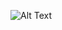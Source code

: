 ![Alt Text](https://github.com/suasuasuasuasua/Math-Adventures-with-Python/blob/master/10.Creating%20Fractals%20Using%20Recursion/fractals/fractals.gif)
